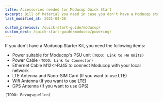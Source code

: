 ```yaml
---
title: Accessories needed for Moducop Quick Start 
excerpt: Bill of Material you need in case you don't have a Moducop starter kit
last_modified_at: 2021-04-20

custom_previous: /quick-start-guide/moducop/
custom_next: /quick-start-guide/moducop/powering/
---
```


If you don't have a Moducop Starter Kit, you need the following items:
* Power suitable for Moducop's PSU unit `(TODO: Link to HW Units)`
* Power Cable `(TODO: Link to Connector)`
* Ethernet Cable M12<>RJ45 to connect Moducop with your local network
* LTE Antenna and Nano-SIM Card (If you want to use LTE)
* Wifi Antenna (If you want to use LTE)
* GPS Antenna (If you want to use GPS)

`(TODO: Bezugsquellen)`
